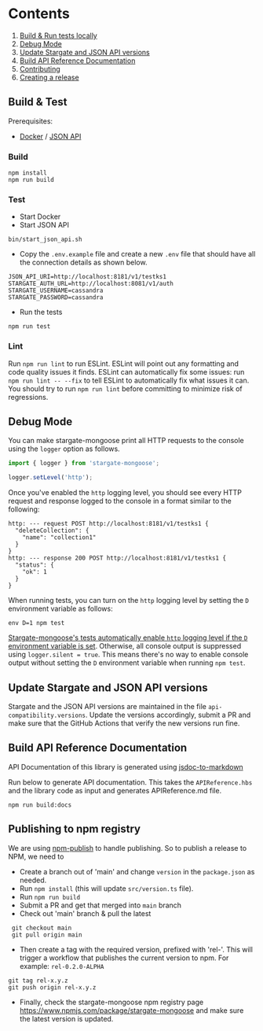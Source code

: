 
# Contents
1. [Build & Run tests locally](#build--test)
2. [Debug Mode](#debug-mode)
3. [Update Stargate and JSON API versions](#update-stargate-and-json-api-versions)
4. [Build API Reference Documentation](#build-api-reference-documentation)
5. [Contributing](CONTRIBUTING.md)
6. [Creating a release](#publishing-to-npm-registry)

## Build & Test

Prerequisites:
- [Docker](https://docker.com/) / [JSON API](https://github.com/stargate/jsonapi)

### Build
```shell
npm install 
npm run build
```

### Test
- Start Docker
- Start JSON API
```shell
bin/start_json_api.sh
```
- Copy the `.env.example` file and create a new `.env` file that should have all the connection details as shown below.

```env
JSON_API_URI=http://localhost:8181/v1/testks1
STARGATE_AUTH_URL=http://localhost:8081/v1/auth
STARGATE_USERNAME=cassandra
STARGATE_PASSWORD=cassandra
```
- Run the tests
```shell
npm run test
```

### Lint
Run `npm run lint` to run ESLint.
ESLint will point out any formatting and code quality issues it finds.
ESLint can automatically fix some issues: run `npm run lint -- --fix` to tell ESLint to automatically fix what issues it can.
You should try to run `npm run lint` before committing to minimize risk of regressions.

## Debug Mode

You can make stargate-mongoose print all HTTP requests to the console using the `logger` option as follows.

```ts
import { logger } from 'stargate-mongoose';

logger.setLevel('http');
```

Once you've enabled the `http` logging level, you should see every HTTP request and response logged to the console in a format similar to the following:

```
http: --- request POST http://localhost:8181/v1/testks1 {
  "deleteCollection": {
    "name": "collection1"
  }
}
http: --- response 200 POST http://localhost:8181/v1/testks1 {
  "status": {
    "ok": 1
  }
}
```

When running tests, you can turn on the `http` logging level by setting the `D` environment variable as follows:

```
env D=1 npm test
```

[Stargate-mongoose's tests automatically enable `http` logging level if the `D` environment variable is set](https://github.com/stargate/stargate-mongoose/blob/913a6c6934d40848fb89eb5d8763492ee6445ddf/tests/setup.ts#L20-L25).
Otherwise, all console output is suppressed using `logger.silent = true`.
This means there's no way to enable console output without setting the `D` environment variable when running `npm test`.

## Update Stargate and JSON API versions

Stargate and the JSON API versions are maintained in the file `api-compatibility.versions`. Update the versions accordingly, submit a PR and make sure that the GitHub Actions that verify the new versions run fine.


## Build API Reference Documentation

API Documentation of this library is generated using [jsdoc-to-markdown](https://github.com/jsdoc2md/jsdoc-to-markdown)

Run below to generate API documentation. This takes the `APIReference.hbs` and the library code as input and generates APIReference.md file.
```shell
npm run build:docs
```

## Publishing to npm registry

We are using [npm-publish](https://github.com/JS-DevTools/npm-publish) to handle publishing.
So to publish a release to NPM, we need to 
- Create a branch out of 'main' and change `version` in the `package.json` as needed.
- Run `npm install` (this will update `src/version.ts` file).
- Run `npm run build`
- Submit a PR and get that merged into `main` branch
- Check out 'main' branch & pull the latest
```shell
 git checkout main 
 git pull origin main
``` 
- Then create a tag with the required version, prefixed with 'rel-'. This will trigger a workflow that publishes the current version to npm. For example: `rel-0.2.0-ALPHA`
```
git tag rel-x.y.z
git push origin rel-x.y.z
```
- Finally, check the stargate-mongoose npm registry page https://www.npmjs.com/package/stargate-mongoose and make sure the latest version is updated.
